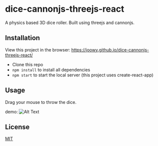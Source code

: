 # dice-cannonjs-threejs-react

A physics based 3D dice roller. Built using threejs and cannonjs.

## Installation

View this project in the browser: https://joowy.github.io/dice-cannonjs-threejs-react/

- Clone this repo
- `npm install` to install all dependencies
- `npm start` to start the local server (this project uses create-react-app)

## Usage

Drag your mouse to throw the dice.

demo: ![Alt Text](https://github.com/777mlHg/dice-cannonjs-threejs-react/blob/master/public/images/dice_demo.gif)

## License

[MIT](https://choosealicense.com/licenses/mit/)
